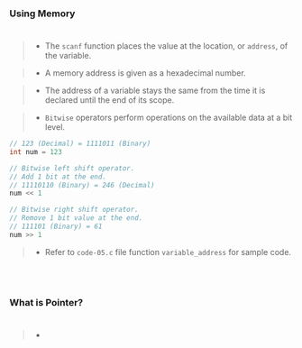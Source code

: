 ### Using Memory
#

> - The `scanf` function places the value at the location, or
    `address`, of the variable.

> - A memory address is given as a hexadecimal number.

> - The address of a variable stays the same from the time it
    is declared until the end of its scope.

> - `Bitwise` operators perform operations on the available data
    at a bit level.

```c
// 123 (Decimal) = 1111011 (Binary)
int num = 123

// Bitwise left shift operator.
// Add 1 bit at the end.
// 11110110 (Binary) = 246 (Decimal)
num << 1

// Bitwise right shift operator.
// Remove 1 bit value at the end.
// 111101 (Binary) = 61
num >> 1
```

> - Refer to `code-05.c` file function `variable_address` for sample code.

<br />
<br />


### What is Pointer?
#

> -
